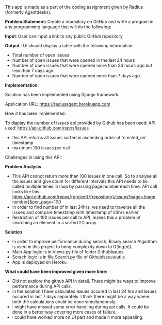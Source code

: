 This app is made as a part of the coding assignment given by Radius (formerly Agentdesks).

**Problem Statement:** 
Create a repository on GitHub and write a program in any programming language that will do the following: 

**Input**: User can input a link to any public GitHub repository

**Output** : UI should display a table with the following information -

- Total number of open issues
- Number of open issues that were opened in the last 24 hours
- Number of open issues that were opened more than 24 hours ago but less than 7 days ago
- Number of open issues that were opened more than 7 days ago 

**Implementation**:

Solution has been implemented using Django framework.

Application URL: https://radiusagent.herokuapp.com

How it has been implemented:

To diaplay the number of issues api provided by Github has been used:
API used: https://api.github.com/repos/issues
    
 - this API returns all issues sorted in ascending order of 'created_on' timestamp
 - maximum 100 issues per call

Challenges in using this API:

**Problem Analysis**
- This API cannot return more than 100 issues in one call. So to analyse all the issues and give count for different intervals
this API needs to be called multiple times in loop by passing page number each time.
API call looks like this: https://api.github.com/repos/{project}/{repository}/issues?page={page number}&per_page=100 
- In order to find number of in last 24hrs, we need to traverse all the issues and compare timestamp with timestamp of 24hrs earlier
- Restriction of 100 issues per call to API, makes this a problem of searching an element in a sorted 2D array 

**Solution**
- In order to improve performance during search, Binary search Algorithm is used in this project to bring complexity down to O(log(n)).
- Main App logic is in Views.py file of folder GithubIssues
- Serach logic is in file Search.py file of GithubIssues/utils
- App is deployed on Heroku

**What could have been improved given more time:**
- Did not explore the github API in detail. There might be ways to improve performance during API calls.
- In the solution I have calculated issues occured in last 24 hrs and issues occured in last 7 days separately.
I think there might be a way where both the calculations could be done simultaneously.
- I might have missed some error handling during api calls. It could be done in a better way covering more cases of failure.
- I could have worked more on UI part and made it more appealing.


